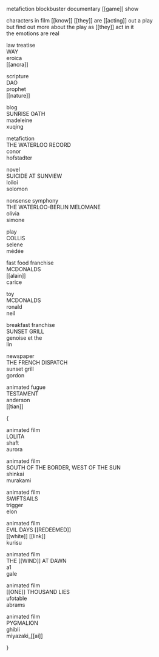   metafiction blockbuster documentary [[game]] show  
  
characters in film [[know]] [[they]] are [[acting]] out a play  
but find out more about the play as [[they]] act in it  
the emotions are real  
  
law treatise  
WAY  
eroica  
[[ancra]]  
  
scripture  
DAO  
prophet  
[[nature]]  
  
blog  
SUNRISE OATH  
madeleine  
xuqing  
  
metafiction  
THE WATERLOO RECORD  
conor  
hofstadter  
  
novel  
SUICIDE AT SUNVIEW  
loiloi  
solomon  
  
nonsense symphony  
THE WATERLOO-BERLIN MELOMANE  
olivia  
simone  
  
play  
COLLIS  
selene  
médée  
  
fast food franchise  
MCDONALDS  
[[alain]]  
carice  
  
toy  
MCDONALDS  
ronald  
neil  
  
breakfast franchise  
SUNSET GRILL  
genoise et the  
lin  
  
newspaper  
THE FRENCH DISPATCH  
sunset grill  
gordon  
  
animated fugue  
TESTAMENT  
anderson  
[[tian]]  
  
{  
  
animated film  
LOLITA  
shaft  
aurora  
  
animated film  
SOUTH OF THE BORDER, WEST OF THE SUN  
shinkai  
murakami  
  
animated film  
SWIFTSAILS  
trigger  
elon  
  
animated film  
EVIL DAYS [[REDEEMED]]  
[[white]] [[link]]  
kurisu  
  
animated film  
THE [[WIND]] AT DAWN  
a1  
gale  
  
animated film  
[[ONE]] THOUSAND LIES  
ufotable  
abrams  
  
animated film  
PYGMALION  
ghibli  
miyazaki_[[ai]]  
  
}